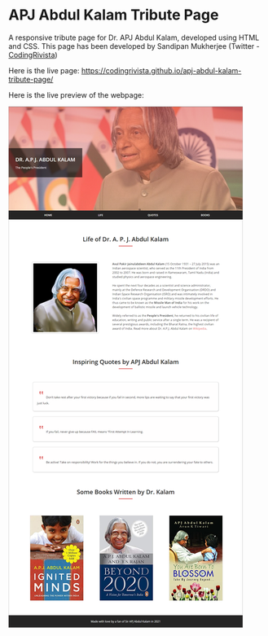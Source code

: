 # APJ Abdul Kalam Tribute Page
A responsive tribute page for Dr. APJ Abdul Kalam, developed using HTML and CSS. This page has been developed by Sandipan Mukherjee (Twitter - <a href="https://twitter.com/CodingRivista">CodingRivista</a>)

Here is the live page: https://codingrivista.github.io/apj-abdul-kalam-tribute-page/

Here is the live preview of the webpage:

![APJ Abdul Kalam](https://github.com/codingrivista/apj-abdul-kalam-tribute-page/blob/main/img/A-P-J-Abdul-Kalam.png)
